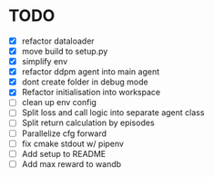 # TODO

- [x] refactor dataloader
- [x] move build to setup.py
- [x] simplify env
- [x] refactor ddpm agent into main agent
- [x] dont create folder in debug mode
- [x] Refactor initialisation into workspace
- [ ] clean up env config
- [ ] Split loss and call logic into separate agent class
- [ ] Split return calculation by episodes
- [ ] Parallelize cfg forward
- [ ] fix cmake stdout w/ pipenv
- [ ] Add setup to README
- [ ] Add max reward to wandb
